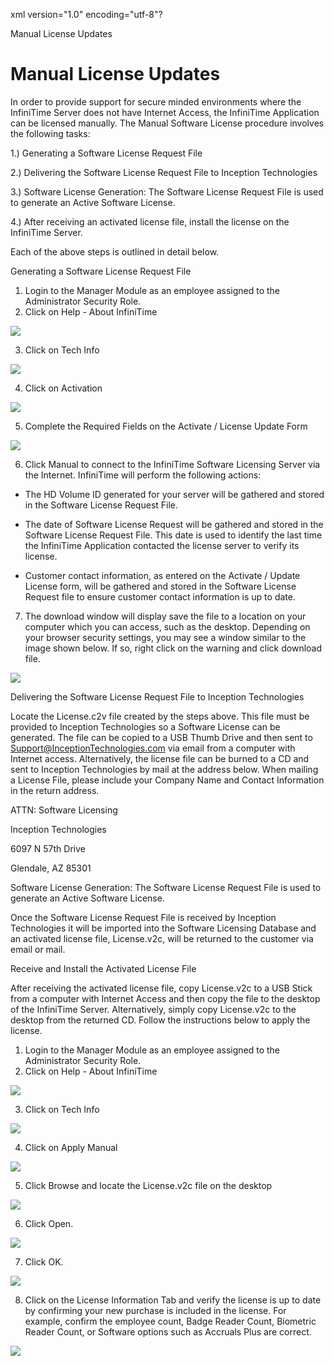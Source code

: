 xml version="1.0" encoding="utf-8"?





Manual License Updates




# Manual License Updates

In order to provide support for secure minded environments where the InfiniTime Server does not have Internet Access, the InfiniTime Application can be licensed manually. The Manual Software License procedure involves the following tasks:

1.) Generating a Software License Request File

2.) Delivering the Software License Request File to Inception Technologies

3.) Software License Generation: The Software License Request File is used to generate an Active Software License.

4.) After receiving an activated license file, install the license on the InfiniTime Server.

Each of the above steps is outlined in detail below.

Generating a Software License Request File

1. Login to the Manager Module as an employee assigned to the Administrator Security Role.
2. Click on Help - About InfiniTime

![](images_2/INST_CH8_ElectronicActivation_1.gif)

3. Click on Tech Info

![](images_2/INST_CH8_ElectronicActivation_2.gif)

4. Click on Activation

![](images_2/INST_CH8_ElectronicActivation_3.gif)

5. Complete the Required Fields on the Activate / License Update Form

![](images_2/INSTCH8_ElectronicActivation_5.gif)

6. Click Manual to connect to the InfiniTime Software Licensing Server via the Internet. InfiniTime will perform the following actions:

* The HD Volume ID generated for your server will be gathered and stored in the Software License Request File.

* The date of Software License Request will be gathered and stored in the Software License Request File. This date is used to identify the last time the InfiniTime Application contacted the license server to verify its license.

* Customer contact information, as entered on the Activate / Update License form, will be gathered and stored in the Software License Request file to ensure customer contact information is up to date.

7. The download window will display save the file to a location on your computer which you can access, such as the desktop. Depending on your browser security settings, you may see a window similar to the image shown below. If so, right click on the warning and click download file.

![](images_2/INST_CH8_Manual_1.gif)

Delivering the Software License Request File to Inception Technologies

Locate the License.c2v file created by the steps above. This file must be provided to Inception Technologies so a Software License can be generated. The file can be copied to a USB Thumb Drive and then sent to Support@InceptionTechnologies.com via email from a computer with Internet access. Alternatively, the license file can be burned to a CD and sent to Inception Technologies by mail at the address below. When mailing a License File, please include your Company Name and Contact Information in the return address.

ATTN: Software Licensing

Inception Technologies

6097 N 57th Drive

Glendale, AZ 85301

Software License Generation: The Software License Request File is used to generate an Active Software License.

Once the Software License Request File is received by Inception Technologies it will be imported into the Software Licensing Database and an activated license file, License.v2c, will be returned to the customer via email or mail.

Receive and Install the Activated License File

After receiving the activated license file, copy License.v2c to a USB Stick from a computer with Internet Access and then copy the file to the desktop of the InfiniTime Server. Alternatively, simply copy License.v2c to the desktop from the returned CD. Follow the instructions below to apply the license.

1. Login to the Manager Module as an employee assigned to the Administrator Security Role.
2. Click on Help - About InfiniTime

![](images_2/INST_CH8_ElectronicActivation_1.gif)

3. Click on Tech Info

![](images_2/INST_CH8_ElectronicActivation_2.gif)

4. Click on Apply Manual

![](images_2/INST_CH8_Manual_2.gif)

5. Click Browse and locate the License.v2c file on the desktop

![](images_2/INST_CH8_Manual_3.gif)

6. Click Open.

![](images_2/INST_CH8_Manual_4.gif)

7. Click OK.

![](images_2/INST_CH8_Manual_6.gif)

8. Click on the License Information Tab and verify the license is up to date by confirming your new purchase is included in the license. For example, confirm the employee count, Badge Reader Count, Biometric Reader Count, or Software options such as Accruals Plus are correct.

![](images_2/INSTCH8_PostPurchase_1.gif)